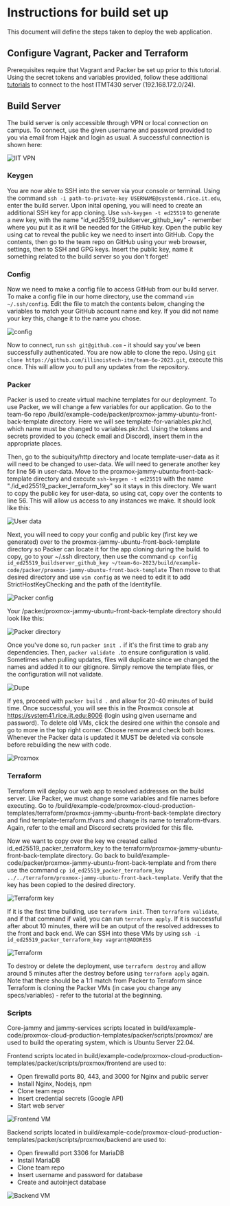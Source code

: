 # Instructions for build set up

This document will define the steps taken to deploy the web application.

## Configure Vagrant, Packer and Terraform

Prerequisites require that Vagrant and Packer be set up prior to this tutorial. Using the secret tokens and variables provided, follow these additional [tutorials](https://github.com/illinoistech-itm/jhajek/tree/master/itmt-430/IT-Operations-cloud-connect-tutorial) to connect to the host ITMT430 server (192.168.172.0/24).

## Build Server

The build server is only accessible through VPN or local connection on campus. To connect, use the given username and password provided to you via email from Hajek and login as usual. A successful connection is shown here:

![IIT VPN](media/rice-vpn.png "VPN connection")


### Keygen

You are now able to SSH into the server via your console or terminal. Using the command `ssh -i path-to-private-key USERNAME@system44.rice.it.edu`, enter the build server. Upon inital opening, you will need to create an additional SSH key for app cloning. Use `ssh-keygen -t ed25519` to generate a new key, with the name "id_ed25519_buildserver_github_key" - remember where you put it as it will be needed for the GitHub key. Open the public key using cat to reveal the public key we need to insert into GitHub. Copy the contents, then go to the team repo on GitHub using your web browser, settings, then to SSH and GPG keys. Insert the public key, name it something related to the build server so you don't forget! 

### Config

Now we need to make a config file to access GitHub from our build server. To make a config file in our home directory, use the command `vim ~/.ssh/config`. Edit the file to match the contents below, changing the variables to match your GitHub account name and key. If you did not name your key this, change it to the name you chose. 

![config](media/config.png "config creation")

Now to connect, run `ssh git@github.com` - it should say you've been successfully authenticated. You are now able to clone the repo. Using `git clone https://github.com/illinoistech-itm/team-6o-2023.git`, execute this once. This will allow you to pull any updates from the repository. 

### Packer

Packer is used to create virtual machine templates for our deployment. To use Packer, we will change a few variables for our application. Go to the team-6o repo /build/example-code/packer/proxmox-jammy-ubuntu-front-back-template directory. Here we will see template-for-variables.pkr.hcl, which name must be changed to variables.pkr.hcl. Using the tokens and secrets provided to you (check email and Discord), insert them in the appropriate places. 

Then, go to the subiquity/http directory and locate template-user-data as it will need to be changed to user-data. We will need to generate another key for line 56 in user-data. Move to the proxmox-jammy-ubuntu-front-back-template directory and execute `ssh-keygen -t ed25519` with the name "./id_ed25519_packer_terraform_key" so it stays in this directory. We want to copy the public key for user-data, so using cat, copy over the contents to line 56. This will allow us access to any instances we make. It should look like this:

![User data](media/user-data-56.png "User data key")

Next, you will need to copy your config and public key (first key we generated) over to the proxmox-jammy-ubuntu-front-back-template directory so Packer can locate it for the app cloning during the build. to copy, go to your ~/.ssh directory, then use the command `cp config id_ed25519_buildserver_github_key ~/team-6o-2023/build/example-code/packer/proxmox-jammy-ubuntu-front-back-template` Then move to that desired directory and use `vim config` as we need to edit it to add StrictHostKeyChecking and the path of the Identityfile.

![Packer config](media/packer-config.png "Packer config")

Your /packer/proxmox-jammy-ubuntu-front-back-template directory should look like this:

![Packer directory](media/packer-config.png "Packer directory")

Once you've done so, run `packer init .` if it's the first time to grab any dependencies. Then, `packer validate .`to ensure configuration is valid. Sometimes when pulling updates, files will duplicate since we changed the names and added it to our gitignore. Simply remove the template files, or the configuration will not validate.

![Dupe](media/rm-temp.png "Remove temp file")

If yes, proceed with `packer build .` and allow for 20-40 minutes of build time. Once successful, you will see this in the Proxmox console at https://system41.rice.iit.edu:8006 (login using given username and password). To delete old VMs, click the desired one within the console and go to more in the top right corner. Choose remove and check both boxes. Whenever the Packer data is updated it MUST be deleted via console before rebuilding the new with code.

![Proxmox](media/proxmox.png "Proxmox console")

### Terraform

Terraform will deploy our web app to resolved addresses on the build server. Like Packer, we must change some variables and file names before executing. Go to /build/example-code/proxmox-cloud-production-templates/terraform/proxmox-jammy-ubuntu-front-back-template directory and find template-terraform.tfvars and change its name to terraform-tfvars. Again, refer to the email and Discord secrets provided for this file. 

Now we want to copy over the key we created called id_ed25519_packer_terraform_key to the terraform/proxmox-jammy-ubuntu-front-back-template directory. Go back to build/example-code/packer/proxmox-jammy-ubuntu-front-back-template and from there use the command `cp id_ed25519_packer_terraform_key ../../terraform/proxmox-jammy-ubuntu-front-back-template`. Verify that the key has been copied to the desired directory.

![Terraform key](media/terraform-key.png "Terraform key")

If it is the first time building, use `terraform init`. Then `terraform validate`, and if that command if valid, you can run `terraform apply`. If it is successful after about 10 minutes, there will be an output of the resolved addresses to the front and back end. We can SSH into these VMs by using `ssh -i id_ed25519_packer_terraform_key vagrant@ADDRESS`

![Terraform](media/prox-addresses.png "Terraform addresses")

To destroy or delete the deployment, use `terraform destroy` and allow around 5 minutes after the destroy before using `terraform apply` again. Note that there should be a 1:1 match from Packer to Terraform since Terraform is cloning the Packer VMs (in case you change any specs/variables) - refer to the tutorial at the beginning. 

### Scripts

Core-jammy and jammy-services scripts located in build/example-code/proxmox-cloud-production-templates/packer/scripts/proxmox/ are used to build the operating system, which is Ubuntu Server 22.04. 

Frontend scripts located in build/example-code/proxmox-cloud-production-templates/packer/scripts/proxmox/frontend are used to:
- Open firewalld ports 80, 443, and 3000 for Nginx and public server
- Install Nginx, Nodejs, npm
- Clone team repo
- Insert credential secrets (Google API)
- Start web server

![Frontend VM](media/frontend.png "Frontend")

Backend scripts located in build/example-code/proxmox-cloud-production-templates/packer/scripts/proxmox/backend are used to:
- Open firewalld port 3306 for MariaDB
- Install MariaDB
- Clone team repo
- Insert username and password for database
- Create and autoinject database

![Backend VM](media/backend.png "Backend")